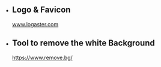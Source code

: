 - ## Logo & Favicon
  www.logaster.com
- ## Tool to remove the white Background
  https://www.remove.bg/
